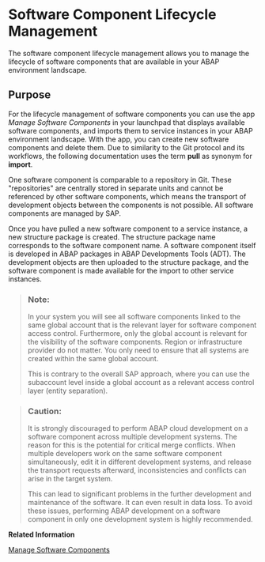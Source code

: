 <!-- loio59656c2f858748fe976456248d390c5c -->

# Software Component Lifecycle Management

The software component lifecycle management allows you to manage the lifecycle of software components that are available in your ABAP environment landscape.



## Purpose

For the lifecycle management of software components you can use the app *Manage Software Components* in your launchpad that displays available software components, and imports them to service instances in your ABAP environment landscape. With the app, you can create new software components and delete them. Due to similarity to the Git protocol and its workflows, the following documentation uses the term **pull** as synonym for **import**.

One software component is comparable to a repository in Git. These "repositories" are centrally stored in separate units and cannot be referenced by other software components, which means the transport of development objects between the components is not possible. All software components are managed by SAP.

Once you have pulled a new software component to a service instance, a new structure package is created. The structure package name corresponds to the software component name. A software component itself is developed in ABAP packages in ABAP Developments Tools \(ADT\). The development objects are then uploaded to the structure package, and the software component is made available for the import to other service instances.

> ### Note:  
> In your system you will see all software components linked to the same global account that is the relevant layer for software component access control. Furthermore, only the global account is relevant for the visibility of the software components. Region or infrastructure provider do not matter. You only need to ensure that all systems are created within the same global account.
> 
> This is contrary to the overall SAP approach, where you can use the subaccount level inside a global account as a relevant access control layer \(entity separation\).

> ### Caution:  
> It is strongly discouraged to perform ABAP cloud development on a software component across multiple development systems. The reason for this is the potential for critical merge conflicts. When multiple developers work on the same software component simultaneously, edit it in different development systems, and release the transport requests afterward, inconsistencies and conflicts can arise in the target system.
> 
> This can lead to significant problems in the further development and maintenance of the software. It can even result in data loss. To avoid these issues, performing ABAP development on a software component in only one development system is highly recommended.

**Related Information**  


[Manage Software Components](manage-software-components-3dcf76a.md "You can use this app to create, display, clone, delete and configurate software components in your ABAP environment landscape. Moreover, you can pull (import) changes from the central software component into other instances.")

